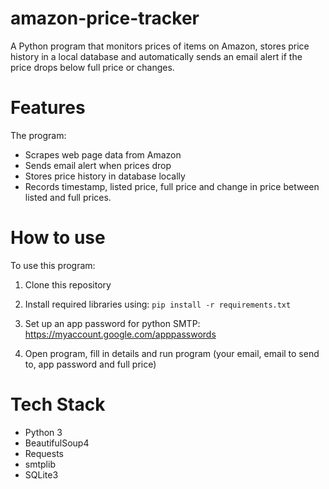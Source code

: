 # amazon-price-tracker
A Python program that monitors prices of items on Amazon, stores price history in a local database and automatically sends an email alert if the price drops below full price or changes.  

# Features
The program: 

- Scrapes web page data from Amazon
- Sends email alert when prices drop
- Stores price history in database locally
- Records timestamp, listed price, full price and change in price between listed and full prices.

# How to use
To use this program:

1) Clone this repository

2) Install required libraries using: `pip install -r requirements.txt`

3) Set up an app password for python SMTP: https://myaccount.google.com/apppasswords

4) Open program, fill in details and run program (your email, email to send to, app password and full price)

# Tech Stack
- Python 3
- BeautifulSoup4
- Requests
- smtplib
- SQLite3
